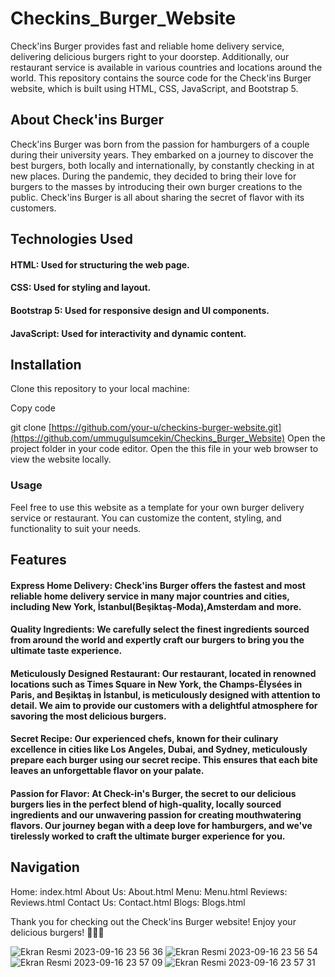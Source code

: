 # Checkins_Burger_Website


Check'ins Burger provides fast and reliable home delivery service, delivering delicious burgers right to your doorstep. Additionally, our restaurant service is available in various countries and locations around the world. This repository contains the source code for the Check'ins Burger website, which is built using HTML, CSS, JavaScript, and Bootstrap 5.

## About Check'ins Burger

Check'ins Burger was born from the passion for hamburgers of a couple during their university years. They embarked on a journey to discover the best burgers, both locally and internationally, by constantly checking in at new places. During the pandemic, they decided to bring their love for burgers to the masses by introducing their own burger creations to the public. Check'ins Burger is all about sharing the secret of flavor with its customers.

## Technologies Used

#### HTML: Used for structuring the web page.
#### CSS: Used for styling and layout.
#### Bootstrap 5: Used for responsive design and UI components.
#### JavaScript: Used for interactivity and dynamic content.

## Installation

Clone this repository to your local machine:

Copy code

git clone [https://github.com/your-u/checkins-burger-website.git](https://github.com/ummugulsumcekin/Checkins_Burger_Website)
Open the project folder in your code editor.
Open the this file in your web browser to view the website locally.

### Usage

Feel free to use this website as a template for your own burger delivery service or restaurant. You can customize the content, styling, and functionality to suit your needs.

## Features


#### Express Home Delivery: Check'ins Burger offers the fastest and most reliable home delivery service in many major countries and cities, including New York, İstanbul(Beşiktaş-Moda),Amsterdam and more.

#### Quality Ingredients: We carefully select the finest ingredients sourced from around the world and expertly craft our burgers to bring you the ultimate taste experience.

#### Meticulously Designed Restaurant: Our restaurant, located in renowned locations such as Times Square in New York, the Champs-Élysées in Paris, and Beşiktaş in İstanbul, is meticulously designed with attention to detail. We aim to provide our customers with a delightful atmosphere for savoring the most delicious burgers.

#### Secret Recipe: Our experienced chefs, known for their culinary excellence in cities like Los Angeles, Dubai, and Sydney, meticulously prepare each burger using our secret recipe. This ensures that each bite leaves an unforgettable flavor on your palate.

#### Passion for Flavor: At Check-in's Burger, the secret to our delicious burgers lies in the perfect blend of high-quality, locally sourced ingredients and our unwavering passion for creating mouthwatering flavors. Our journey began with a deep love for hamburgers, and we've tirelessly worked to craft the ultimate burger experience for you.

## Navigation

Home: index.html
About Us: About.html
Menu: Menu.html
Reviews: Reviews.html
Contact Us: Contact.html
Blogs: Blogs.html



Thank you for checking out the Check'ins Burger website! Enjoy your delicious burgers! 🍔🍟🥤


![Ekran Resmi 2023-09-16 23 56 36](https://github.com/ummugulsumcekin/Checkins_Burger_Website/assets/102469765/9e6db238-3410-4821-b145-798c376e90f8)
![Ekran Resmi 2023-09-16 23 56 54](https://github.com/ummugulsumcekin/Checkins_Burger_Website/assets/102469765/447480d6-9e76-4b3c-bdc2-3144eebd30b1)
![Ekran Resmi 2023-09-16 23 57 09](https://github.com/ummugulsumcekin/Checkins_Burger_Website/assets/102469765/7e106a9a-df14-48ee-9378-40124918ba30)
![Ekran Resmi 2023-09-16 23 57 31](https://github.com/ummugulsumcekin/Checkins_Burger_Website/assets/102469765/763ea105-f86a-4ede-8155-72dd0ad04633)
